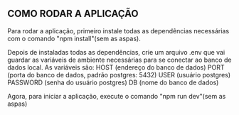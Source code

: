 ## COMO RODAR A APLICAÇÃO

Para rodar a aplicação, primeiro instale todas as dependências necessárias com o comando "npm install"(sem as aspas).

Depois de instaladas todas as dependências, crie um arquivo .env que vai guardar as variáveis de ambiente necessárias para se conectar ao banco de dados local. As variáveis são:
HOST (endereço do banco de dados)
PORT (porta do banco de dados, padrão postgres: 5432)
USER (usuário postgres)
PASSWORD (senha do usuário postgres)
DB (nome do banco de dados)

Agora, para iniciar a aplicação, execute o comando "npm run dev"(sem as aspas)